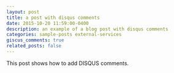 ```yaml
---
layout: post
title: a post with disqus comments
date: 2015-10-20 11:59:00-0400
description: an example of a blog post with disqus comments
categories: sample-posts external-services
giscus_comments: true
related_posts: false
---
```

This post shows how to add DISQUS comments.
